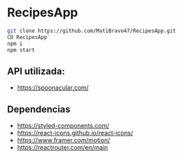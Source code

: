 # RecipesApp

```bash
git clone https://github.com/MatiBravo47/RecipesApp.git
CD RecipesApp`
npm i
npm start
```


## API utilizada:
- https://spoonacular.com/


## Dependencias

- https://styled-components.com/
- https://react-icons.github.io/react-icons/
- https://www.framer.com/motion/
- https://reactrouter.com/en/main
